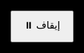 <!DOCTYPE html>
<html lang="en">
<head>
  <meta charset="UTF-8" />
  <title>أثر دائم عند اقتراب أي نقطتين</title>
  <meta name="viewport" content="width=device-width, initial-scale=1.0, user-scalable=no" />
  <style>
    html, body {
      margin: 0;
      padding: 0;
      background: black;
      overflow: hidden;
      height: 100%;
      width: 100%;
    }
    canvas {
      display: block;
      background: black;
    }
    button {
      position: fixed;
      top: 20px;
      left: 20px;
      padding: 10px 20px;
      font-size: 16px;
      z-index: 10;
    }
  </style>
</head>
<body>
<canvas id="canvas"></canvas>
<button id="toggleBtn">⏸️ إيقاف</button>

<script>
  const canvas = document.getElementById("canvas");
  const ctx = canvas.getContext("2d");

  const effectCanvas = document.createElement("canvas");
  const effectCtx = effectCanvas.getContext("2d");

  let w, h, cx, cy;
  function resizeCanvas() {
    w = canvas.width = window.innerWidth;
    h = canvas.height = window.innerHeight;
    effectCanvas.width = w;
    effectCanvas.height = h;
    cx = w / 2;
    cy = h / 2;
  }
  resizeCanvas();
  window.addEventListener('resize', resizeCanvas);

  function isA(n) {
    if (n < 2) return false;
    for (let i = 2; i * i <= n; i++) {
      if (n % i === 0) return false;
    }
    return true;
  }

  const N = 700; // أقل عدد لتناسب شاشة الهاتف
  const aNumbers = [];
  for (let i = 0; i < N; i++) {
    if (isA(i)) aNumbers.push(i);
  }

  let t = 0;
  let running = true;
  const speed = 0.005;
  const radius = 2; // أصغر لتناسب الشاشة
  const touchThreshold = 6; // ← التعديل هنا: مسافة 6 بكسل

  const toggleBtn = document.getElementById("toggleBtn");
  toggleBtn.onclick = () => {
    running = !running;
    toggleBtn.textContent = running ? "⏸️ إيقاف" : "▶️ تشغيل";
    if (running) draw();
  };

  function draw() {
    if (!running) return;
    ctx.clearRect(0, 0, w, h);
    t += speed;

    ctx.drawImage(effectCanvas, 0, 0);

    const points = [];

    aNumbers.forEach(i => {
      const r = i * 0.3; // ← تصغير الحلزون ليلائم الهاتف
      const angle1 = i * 0.1 + t;
      const angle2 = i * 0.1 - t;

      const x1 = cx + r * Math.cos(angle1);
      const y1 = cy + r * Math.sin(angle1);
      const x2 = cx + r * Math.cos(angle2);
      const y2 = cy + r * Math.sin(angle2);

      points.push([x1, y1], [x2, y2]);

      ctx.fillStyle = "red";
      ctx.beginPath();
      ctx.arc(x1, y1, radius, 0, Math.PI * 2);
      ctx.fill();

      ctx.beginPath();
      ctx.arc(x2, y2, radius, 0, Math.PI * 2);
      ctx.fill();
    });

    for (let i = 0; i < points.length; i++) {
      for (let j = i + 1; j < points.length; j++) {
        const dx = points[i][0] - points[j][0];
        const dy = points[i][1] - points[j][1];
        const dist = Math.sqrt(dx * dx + dy * dy);
        if (dist < touchThreshold) {
          const ex = (points[i][0] + points[j][0]) / 2;
          const ey = (points[i][1] + points[j][1]) / 2;
          effectCtx.fillStyle = "yellow";
          effectCtx.beginPath();
          effectCtx.arc(ex, ey, radius, 0, Math.PI * 2);
          effectCtx.fill();
        }
      }
    }

    requestAnimationFrame(draw);
  }

  draw();
</script>
</body>
</html>
